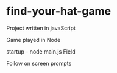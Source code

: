 # find-your-hat-game

Project written in javaScript

Game played in Node

startup - node main.js Field

Follow on screen prompts
